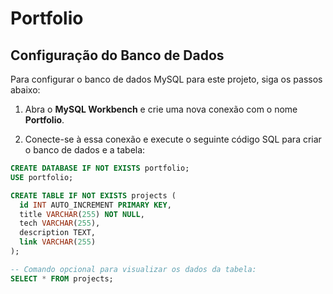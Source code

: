 # Portfolio
## Configuração do Banco de Dados

Para configurar o banco de dados MySQL para este projeto, siga os passos abaixo:

1. Abra o **MySQL Workbench** e crie uma nova conexão com o nome **Portfolio**.

2. Conecte-se à essa conexão e execute o seguinte código SQL para criar o banco de dados e a tabela:

```sql
CREATE DATABASE IF NOT EXISTS portfolio;
USE portfolio;

CREATE TABLE IF NOT EXISTS projects (
  id INT AUTO_INCREMENT PRIMARY KEY,
  title VARCHAR(255) NOT NULL,
  tech VARCHAR(255),
  description TEXT,
  link VARCHAR(255)
);

-- Comando opcional para visualizar os dados da tabela:
SELECT * FROM projects;

